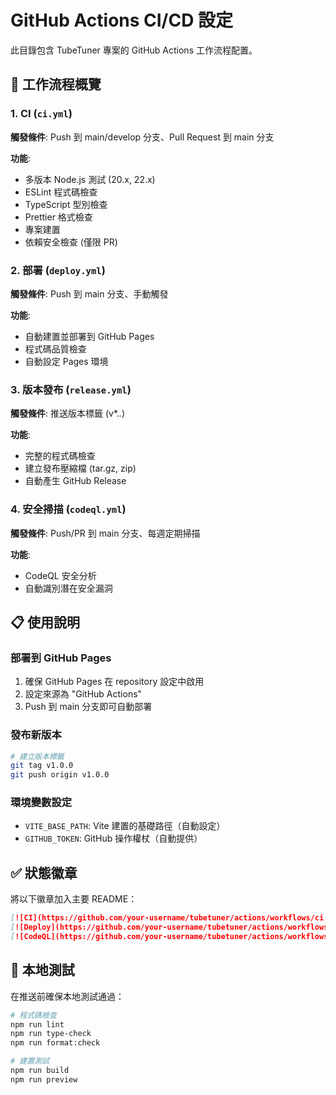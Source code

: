 # GitHub Actions CI/CD 設定

此目錄包含 TubeTuner 專案的 GitHub Actions 工作流程配置。

## 🔄 工作流程概覽

### 1. CI (`ci.yml`)
**觸發條件**: Push 到 main/develop 分支、Pull Request 到 main 分支

**功能**:
- 多版本 Node.js 測試 (20.x, 22.x)
- ESLint 程式碼檢查
- TypeScript 型別檢查
- Prettier 格式檢查
- 專案建置
- 依賴安全檢查 (僅限 PR)

### 2. 部署 (`deploy.yml`)
**觸發條件**: Push 到 main 分支、手動觸發

**功能**:
- 自動建置並部署到 GitHub Pages
- 程式碼品質檢查
- 自動設定 Pages 環境

### 3. 版本發布 (`release.yml`)
**觸發條件**: 推送版本標籤 (v*.*.*)

**功能**:
- 完整的程式碼檢查
- 建立發布壓縮檔 (tar.gz, zip)
- 自動產生 GitHub Release

### 4. 安全掃描 (`codeql.yml`)
**觸發條件**: Push/PR 到 main 分支、每週定期掃描

**功能**:
- CodeQL 安全分析
- 自動識別潛在安全漏洞

## 📋 使用說明

### 部署到 GitHub Pages
1. 確保 GitHub Pages 在 repository 設定中啟用
2. 設定來源為 "GitHub Actions"
3. Push 到 main 分支即可自動部署

### 發布新版本
```bash
# 建立版本標籤
git tag v1.0.0
git push origin v1.0.0
```

### 環境變數設定
- `VITE_BASE_PATH`: Vite 建置的基礎路徑（自動設定）
- `GITHUB_TOKEN`: GitHub 操作權杖（自動提供）

## ✅ 狀態徽章

將以下徽章加入主要 README：

```markdown
[![CI](https://github.com/your-username/tubetuner/actions/workflows/ci.yml/badge.svg)](https://github.com/your-username/tubetuner/actions/workflows/ci.yml)
[![Deploy](https://github.com/your-username/tubetuner/actions/workflows/deploy.yml/badge.svg)](https://github.com/your-username/tubetuner/actions/workflows/deploy.yml)
[![CodeQL](https://github.com/your-username/tubetuner/actions/workflows/codeql.yml/badge.svg)](https://github.com/your-username/tubetuner/actions/workflows/codeql.yml)
```

## 🔧 本地測試

在推送前確保本地測試通過：

```bash
# 程式碼檢查
npm run lint
npm run type-check
npm run format:check

# 建置測試
npm run build
npm run preview
```